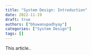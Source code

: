 ```yaml
---
title: "System Design: Introduction"
date: 2022-11-19
draft: true
authors: ["bhuwanupadhyay"]
categories: ["System Design"]
tags: []
---
```


This article..

<!--more-->
